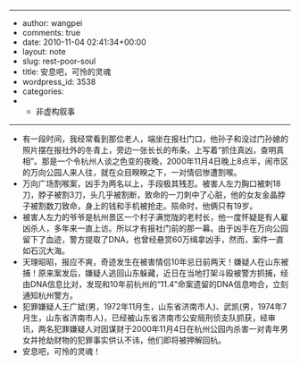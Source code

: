 - ---
- author: wangpei
- comments: true
- date: 2010-11-04 02:41:34+00:00
- layout: note
- slug: rest-poor-soul
- title: 安息吧，可怜的灵魂
- wordpress_id: 3538
- categories:
- - 非虚构叙事
- ---
- 有一段时间，我经常看到那位老人，端坐在报社门口，他孙子和没过门孙媳的照片摆在报社外的冬青上，旁边一张长长的布条，上写着“抓住真凶，查明真相”。那是一个令杭州人谈之色变的夜晚，2000年11月4日晚上8点半，闹市区的万向公园人来人往，就在众目睽睽之下，一对情侣惨遭割喉。
- 万向广场割喉案，凶手为两名以上，手段极其残忍。被害人左力胸口被刺18刀，脖子被割3刀，头几乎被割断，致命的一刀刺中了心脏，他的女友金晶脖子被割数刀致命，身上的钱和手机被抢走。殒命时，他俩只有19岁。
- 被害人左力的爷爷是杭州景区一个村子满觉陇的老村长，他一度怀疑是有人雇凶杀人，多年来一直上访。所以才有报社门前的那一幕。由于凶手在万向公园留下了血迹，警方提取了DNA，也曾经悬赏60万缉拿凶手，然而，案件一直如石沉大海。
- 天理昭昭，报应不爽，奇迹发生在被害情侣10年忌日前两天！嫌疑人在山东被捕！原来案发后，嫌疑人逃回山东躲藏，近日在当地打架斗殴被警方抓捕，经由DNA信息比对，发现和10年前杭州的“11.4”命案遗留的DNA信息吻合，立刻通知杭州警方。
- 犯罪嫌疑人王广斌(男，1972年11月生，山东省济南市人)、武凯(男，1974年7月生，山东省济南市人)，已经被山东省济南市公安局刑侦支队抓获，经审讯，两名犯罪嫌疑人对因谋财于2000年11月4日在杭州公园内杀害一对青年男女并抢劫财物的犯罪事实供认不讳，他们即将被押解回杭。
- 安息吧，可怜的灵魂！
